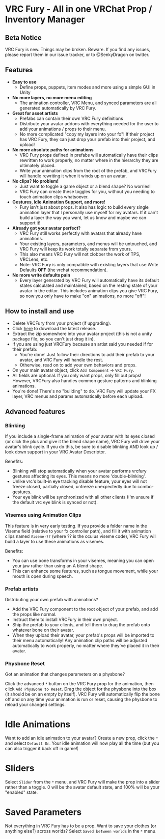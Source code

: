 # VRC Fury - All in one VRChat Prop / Inventory Manager

## Beta Notice

VRC Fury is new. Things may be broken. Beware. If you find any issues, please report them in our issue tracker, or to @SenkyDragon on twitter.

## Features
* **Easy to use**
  * Define props, puppets, item modes and more using a simple GUI in Unity
* **No more layers, no more menu editing**
  * The animation controller, VRC Menu, and synced parameters are all generated automatically by VRC Fury.
* **Great for asset artists**
  * Prefabs can contain their own VRC Fury definitions
  * Distribute your avatar addons with everything needed for the user to add your animations / props to their menu.
  * No more complicated "copy my layers into your fx"! If their project has VRC Fury, they can just drop your prefab into their project, and upload!
* **No more absolute paths for animations**
  * VRC Fury props defined in prefabs will automatically have their clips rewritten to work properly, no matter where in the hierarchy they are ultimately placed.
  * Write your animation clips from the root of the prefab, and VRCFury will handle rewriting it when it winds up on an avatar.
* **No clips? No problem!**
  * Just want to toggle a game object or a blend shape? No worries!
  * VRC Fury can create these toggles for you, without you needing to touch animation clips whatsoever.
* **Gestures, Idle Animation Support, and more!**
  * Fury isn't just about props. It also has logic to build every single animation layer that I personally use myself for my avatars. If it can't build a layer the way you want, let us know and maybe we can support it!
* **Already got your avatar perfect?**
  * VRC Fury still works perfectly with avatars that already have animations.
  * Your existing layers, parameters, and menus will be untouched, and VRC Fury will keep its work totally separate from yours.
  * This also means VRC Fury will not clobber the work of TPS, VRCLens, etc.
  * Note: VRC Fury is only compatible with existing layers that use Write Defaults **OFF** (the vrchat recommendation).
* **No more write defaults pain**
  * Every layer generated by VRC Fury will automatically have its default states calculated and maintained, based on the resting state of your avatar in the editor. This includes animation clips you give VRC Fury, so now you only have to make "on" animations, no more "off"!

## How to install and use

* Delete VRCFury from your project (if upgrading).
* Click [here](https://gitlab.com/senky/VRCFury/-/archive/master/SenkyFX-master.zip) to download the latest release.
* Extract the zip somewhere into your avatar project (this is not a unity package file, so you can't just drag it in).
* If you are using just VRCFury because an artist said you needed if for their prefab:
  * You're done! Just follow their directions to add their prefab to your avatar, and VRC Fury will handle the rest.
  * Otherwise, read on to add your own behaviors and props.
* On your main avatar object, click `Add Component` -> `VRC Fury`.
* All fields are optional. If you only want props, only fill out props! However, VRCFury also handles common gesture patterns and blinking animations.
* You're done! There's no "building" to do. VRC Fury will update your FX layer, VRC menus and params automatically before each upload.

## Advanced features

### Blinking

If you include a single-frame animation of your avatar with its eyes closed (or click the plus and give it the blend shape name), VRC Fury will drive your avatar's blink cycle. If you do this, be sure to disable blinking AND look up / look down support in your VRC Avatar Descriptor.

Benefits:
* Blinking will stop automatically when your avatar performs vrcfury gestures affecting its eyes. This means no more 'double-blinking'.
* Unlike vrc's built-in eye tracking disable feature, your eyes will not freeze closed, partially closed, unfreeze unexpectedly due to combo-gestures.
* Your eye blink will be synchronized with all other clients (I'm unsure if the default vrc eye blink is synced or not).

### Visemes using Animation Clips

This feature is in very early testing. If you provide a folder name in the Viseme field (relative to your fx controller path), and fill it with animation clips named `Viseme-??` (where ?? is the oculus viseme code), VRC Fury will build a layer to use these animations as visemes.

Benefits:

* You can use bone transforms in your visemes, meaning you can open your jaw rather than using an A blend shape.
* This can enhance some features, such as tongue movement, while your mouth is open during speech.

### Prefab artists

Distributing your own prefab with animations? 
* Add the VRC Fury component to the root object of your prefab, and add the props like normal. 
* Instruct them to install VRCFury in their own project.
* Ship the prefab to your clients, and tell them to drag the prefab onto whatever bone on their avatar.
* When they upload their avatar, your prefab's props will be imported to their menu automatically! Any animation clip paths will be adjusted automatically to work properly, no matter where they've placed it in their avatar.

### Physbone Reset

Got an animation that changes parameters on a physbone?

Click the advanced `*` button on the VRC Fury prop for the animation, then click `Add PhysBone to Reset`. Drag the object for the physbone into the box (it should be on an empty by itself). VRC Fury will automatically flip the bone off and on any time your animation is run or reset, causing the physbone to reload your changed settings.

# Idle Animations

Want to add an idle animation to your avatar? Create a new prop, click the `*` and select `Default On`. Your idle animation will now play all the time (but you can also trigger it back off in game!)

# Sliders

Select `Slider` from the `*` menu, and VRC Fury will make the prop into a slider rather than a toggle. 0 will be the avatar default state, and 100% will be your "enabled" state.

# Saved Parameters

Not everything in VRC Fury has to be a prop. Want to save your clothes (or anything else?) across worlds? Select `Saved between worlds` in the `*` menu.

